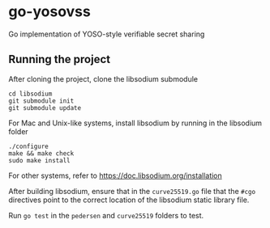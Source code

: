 # go-yosovss
Go implementation of YOSO-style verifiable secret sharing

## Running the project
After cloning the project, clone the libsodium submodule
```
cd libsodium
git submodule init
git submodule update
```

For Mac and Unix-like systems, install libsodium by running in the libsodium folder
```
./configure
make && make check
sudo make install
```

For other systems, refer to https://doc.libsodium.org/installation

After building libsodium, ensure that in the `curve25519.go` file that the `#cgo` directives point to the correct location of the libsodium static library file.

Run `go test` in the `pedersen` and `curve25519` folders to test.